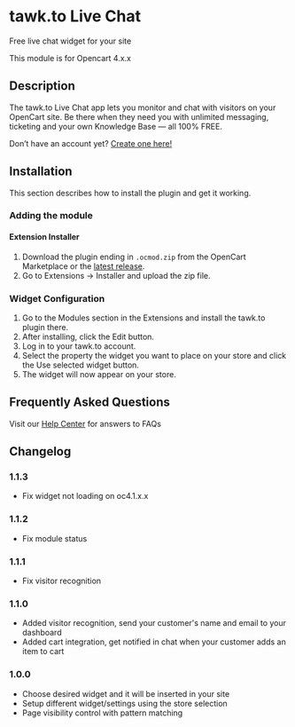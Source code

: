 # tawk.to Live Chat

Free live chat widget for your site

This module is for Opencart 4.x.x

## Description

The tawk.to Live Chat app lets you monitor and chat with visitors on your OpenCart site. Be there when they need you with unlimited messaging, ticketing and your own Knowledge Base — all 100% FREE.

Don’t have an account yet? [Create one here!](https://tawk.to/?utm_source=opencart&utm_medium=link&utm_campaign=signup)

## Installation
This section describes how to install the plugin and get it working.

### Adding the module

#### Extension Installer
1. Download the plugin ending in `.ocmod.zip` from the OpenCart Marketplace or the [latest release](https://github.com/tawk/tawk-opencart4/releases).
2. Go to Extensions -> Installer and upload the zip file.

### Widget Configuration
1. Go to the Modules section in the Extensions and install the tawk.to plugin there.
2. After installing, click the Edit button.
3. Log in to your tawk.to account.
4. Select the property the widget you want to place on your store and click the Use selected widget button.
5. The widget will now appear on your store.

## Frequently Asked Questions
Visit our [Help Center](https://help.tawk.to/) for answers to FAQs

## Changelog

### 1.1.3
* Fix widget not loading on oc4.1.x.x

### 1.1.2
* Fix module status

### 1.1.1
* Fix visitor recognition

### 1.1.0
* Added visitor recognition, send your customer's name and email to your dashboard
* Added cart integration, get notified in chat when your customer adds an item to cart

### 1.0.0
* Choose desired widget and it will be inserted in your site
* Setup different widget/settings using the store selection
* Page visibility control with pattern matching
